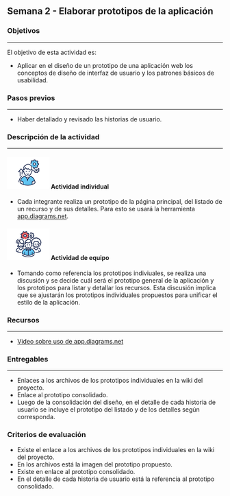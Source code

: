 ## Semana 2 - Elaborar prototipos de la aplicación

### Objetivos

---

El objetivo de esta actividad es:

- Aplicar en el diseño de un prototipo de una aplicación web los conceptos de diseño de interfaz de usuario y
  los patrones básicos de usabilidad.

### Pasos previos

---

- Haber detallado y revisado las historias de usuario.

### Descripción de la actividad

---

#### ![](./../../assets/images/individuo.png) Actividad individual

- Cada integrante realiza un prototipo de la página principal, del listado de un recurso y de sus detalles. Para esto se usará la herramienta [app.diagrams.net](http://app.diagrams.net).

#### ![](./../../assets/images/grupo.png) Actividad de equipo

- Tomando como referencia los prototipos indiviuales, se realiza una discusión y se decide cuál será el prototipo general de la aplicación y los prototipos para listar y detallar los recursos. Esta discusión implica que se ajustarán los prototipos individuales propuestos para unificar el estilo de la aplicación.

### Recursos

---

- [Video sobre uso de app.diagrams.net](https://www.youtube.com/watch?v=H3rutgBJTIg)

### Entregables

---

- Enlaces a los archivos de los prototipos individuales en la wiki del proyecto.
- Enlace al prototipo consolidado.
- Luego de la consolidación del diseño, en el detalle de cada historia de usuario se incluye el prototipo del listado y de los detalles según corresponda.

### Criterios de evaluación

- Existe el enlace a los archivos de los prototipos individuales en la wiki del proyecto.
- En los archivos está la imagen del prototipo propuesto.
- Existe en enlace al prototipo consolidado.
- En el detalle de cada historia de usuario está la referencia al prototipo consolidado.
